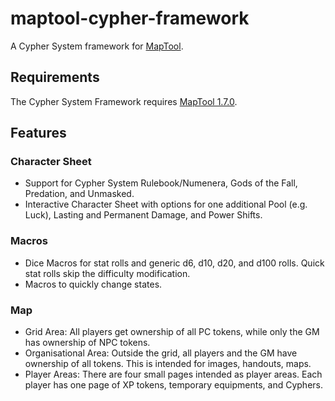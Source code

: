 # maptool-cypher-framework
A Cypher System framework for [MapTool](https://www.rptools.net).

## Requirements

The Cypher System Framework requires [MapTool 1.7.0](https://github.com/RPTools/maptool/releases/tag/1.7.0).

## Features

### Character Sheet

- Support for Cypher System Rulebook/Numenera, Gods of the Fall, Predation, and Unmasked.
- Interactive Character Sheet with options for one additional Pool (e.g. Luck), Lasting and Permanent Damage, and Power Shifts.

### Macros

- Dice Macros for stat rolls and generic d6, d10, d20, and d100 rolls. Quick stat rolls skip the difficulty modification.
- Macros to quickly change states.

### Map

- Grid Area: All players get ownership of all PC tokens, while only the GM has ownership of NPC tokens.
- Organisational Area: Outside the grid, all players and the GM have ownership of all tokens. This is intended for images, handouts, maps.
- Player Areas: There are four small pages intended as player areas. Each player has one page of XP tokens, temporary equipments, and Cyphers.
